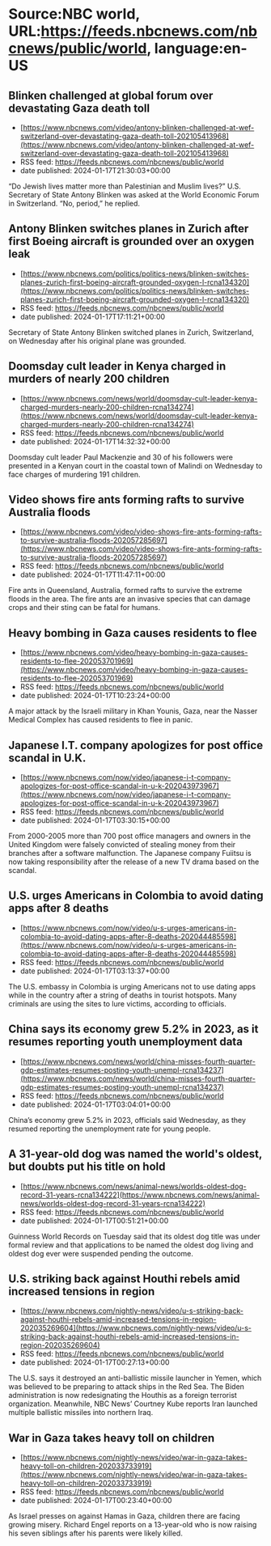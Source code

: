 # Source:NBC world, URL:https://feeds.nbcnews.com/nbcnews/public/world, language:en-US

## Blinken challenged at global forum over devastating Gaza death toll
 - [https://www.nbcnews.com/video/antony-blinken-challenged-at-wef-switzerland-over-devastating-gaza-death-toll-202105413968](https://www.nbcnews.com/video/antony-blinken-challenged-at-wef-switzerland-over-devastating-gaza-death-toll-202105413968)
 - RSS feed: https://feeds.nbcnews.com/nbcnews/public/world
 - date published: 2024-01-17T21:30:03+00:00

“Do Jewish lives matter more than Palestinian and Muslim lives?” U.S. Secretary of State Antony Blinken was asked at the World Economic Forum in Switzerland. “No, period,” he replied.

## Antony Blinken switches planes in Zurich after first Boeing aircraft is grounded over an oxygen leak
 - [https://www.nbcnews.com/politics/politics-news/blinken-switches-planes-zurich-first-boeing-aircraft-grounded-oxygen-l-rcna134320](https://www.nbcnews.com/politics/politics-news/blinken-switches-planes-zurich-first-boeing-aircraft-grounded-oxygen-l-rcna134320)
 - RSS feed: https://feeds.nbcnews.com/nbcnews/public/world
 - date published: 2024-01-17T17:11:21+00:00

Secretary of State Antony Blinken switched planes in Zurich, Switzerland, on Wednesday after his original plane was grounded.

## Doomsday cult leader in Kenya charged in murders of nearly 200 children
 - [https://www.nbcnews.com/news/world/doomsday-cult-leader-kenya-charged-murders-nearly-200-children-rcna134274](https://www.nbcnews.com/news/world/doomsday-cult-leader-kenya-charged-murders-nearly-200-children-rcna134274)
 - RSS feed: https://feeds.nbcnews.com/nbcnews/public/world
 - date published: 2024-01-17T14:32:32+00:00

Doomsday cult leader Paul Mackenzie and 30 of his followers were presented in a Kenyan court in the coastal town of Malindi on Wednesday to face charges of murdering 191 children.

## Video shows fire ants forming rafts to survive Australia floods
 - [https://www.nbcnews.com/video/video-shows-fire-ants-forming-rafts-to-survive-australia-floods-202057285697](https://www.nbcnews.com/video/video-shows-fire-ants-forming-rafts-to-survive-australia-floods-202057285697)
 - RSS feed: https://feeds.nbcnews.com/nbcnews/public/world
 - date published: 2024-01-17T11:47:11+00:00

Fire ants in Queensland, Australia, formed rafts to survive the extreme floods in the area. The fire ants are an invasive species that can damage crops and their sting can be fatal for humans.

## Heavy bombing in Gaza causes residents to flee
 - [https://www.nbcnews.com/video/heavy-bombing-in-gaza-causes-residents-to-flee-202053701969](https://www.nbcnews.com/video/heavy-bombing-in-gaza-causes-residents-to-flee-202053701969)
 - RSS feed: https://feeds.nbcnews.com/nbcnews/public/world
 - date published: 2024-01-17T10:23:24+00:00

A major attack by the Israeli military in Khan Younis, Gaza, near the Nasser Medical Complex has caused residents to flee in panic.

## Japanese I.T. company apologizes for post office scandal in U.K.
 - [https://www.nbcnews.com/now/video/japanese-i-t-company-apologizes-for-post-office-scandal-in-u-k-202043973967](https://www.nbcnews.com/now/video/japanese-i-t-company-apologizes-for-post-office-scandal-in-u-k-202043973967)
 - RSS feed: https://feeds.nbcnews.com/nbcnews/public/world
 - date published: 2024-01-17T03:30:15+00:00

From 2000-2005 more than 700 post office managers and owners in the United Kingdom were falsely convicted of stealing money from their branches after a software malfunction. The Japanese company Fuiitsu is now taking responsibility after the release of a new TV drama based on the scandal.

## U.S. urges Americans in Colombia to avoid dating apps after 8 deaths
 - [https://www.nbcnews.com/now/video/u-s-urges-americans-in-colombia-to-avoid-dating-apps-after-8-deaths-202044485598](https://www.nbcnews.com/now/video/u-s-urges-americans-in-colombia-to-avoid-dating-apps-after-8-deaths-202044485598)
 - RSS feed: https://feeds.nbcnews.com/nbcnews/public/world
 - date published: 2024-01-17T03:13:37+00:00

The U.S. embassy in Colombia is urging Americans not to use dating apps while in the country after a string of deaths in tourist hotspots. Many criminals are using the sites to lure victims, according to officials.

## China says its economy grew 5.2% in 2023, as it resumes reporting youth unemployment data
 - [https://www.nbcnews.com/news/world/china-misses-fourth-quarter-gdp-estimates-resumes-posting-youth-unempl-rcna134237](https://www.nbcnews.com/news/world/china-misses-fourth-quarter-gdp-estimates-resumes-posting-youth-unempl-rcna134237)
 - RSS feed: https://feeds.nbcnews.com/nbcnews/public/world
 - date published: 2024-01-17T03:04:01+00:00

China’s economy grew 5.2% in 2023, officials said Wednesday, as they resumed reporting the unemployment rate for young people.

## A 31-year-old dog was named the world's oldest, but doubts put his title on hold
 - [https://www.nbcnews.com/news/animal-news/worlds-oldest-dog-record-31-years-rcna134222](https://www.nbcnews.com/news/animal-news/worlds-oldest-dog-record-31-years-rcna134222)
 - RSS feed: https://feeds.nbcnews.com/nbcnews/public/world
 - date published: 2024-01-17T00:51:21+00:00

Guinness World Records on Tuesday said that its oldest dog title was under formal review and that applications to be named the oldest dog living and oldest dog ever were suspended pending the outcome.

## U.S. striking back against Houthi rebels amid increased tensions in region
 - [https://www.nbcnews.com/nightly-news/video/u-s-striking-back-against-houthi-rebels-amid-increased-tensions-in-region-202035269604](https://www.nbcnews.com/nightly-news/video/u-s-striking-back-against-houthi-rebels-amid-increased-tensions-in-region-202035269604)
 - RSS feed: https://feeds.nbcnews.com/nbcnews/public/world
 - date published: 2024-01-17T00:27:13+00:00

The U.S. says it destroyed an anti-ballistic missile launcher in Yemen, which was believed to be preparing to attack ships in the Red Sea. The Biden administration is now redesignating the Houthis as a foreign terrorist organization. Meanwhile, NBC News’ Courtney Kube reports Iran launched multiple ballistic missiles into northern Iraq.

## War in Gaza takes heavy toll on children
 - [https://www.nbcnews.com/nightly-news/video/war-in-gaza-takes-heavy-toll-on-children-202033733919](https://www.nbcnews.com/nightly-news/video/war-in-gaza-takes-heavy-toll-on-children-202033733919)
 - RSS feed: https://feeds.nbcnews.com/nbcnews/public/world
 - date published: 2024-01-17T00:23:40+00:00

As Israel presses on against Hamas in Gaza, children there are facing growing misery. Richard Engel reports on a 13-year-old who is now raising his seven siblings after his parents were likely killed.

